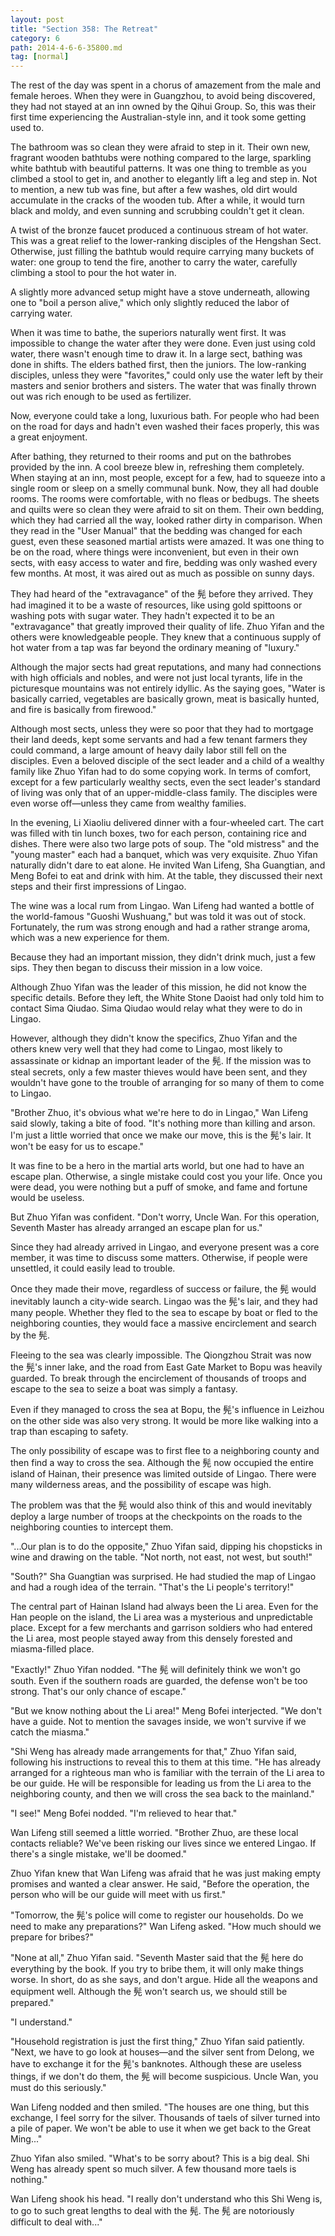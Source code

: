```yaml
---
layout: post
title: "Section 358: The Retreat"
category: 6
path: 2014-4-6-6-35800.md
tag: [normal]
---
```


The rest of the day was spent in a chorus of amazement from the male and female heroes. When they were in Guangzhou, to avoid being discovered, they had not stayed at an inn owned by the Qihui Group. So, this was their first time experiencing the Australian-style inn, and it took some getting used to.

The bathroom was so clean they were afraid to step in it. Their own new, fragrant wooden bathtubs were nothing compared to the large, sparkling white bathtub with beautiful patterns. It was one thing to tremble as you climbed a stool to get in, and another to elegantly lift a leg and step in. Not to mention, a new tub was fine, but after a few washes, old dirt would accumulate in the cracks of the wooden tub. After a while, it would turn black and moldy, and even sunning and scrubbing couldn't get it clean.

A twist of the bronze faucet produced a continuous stream of hot water. This was a great relief to the lower-ranking disciples of the Hengshan Sect. Otherwise, just filling the bathtub would require carrying many buckets of water: one group to tend the fire, another to carry the water, carefully climbing a stool to pour the hot water in.

A slightly more advanced setup might have a stove underneath, allowing one to "boil a person alive," which only slightly reduced the labor of carrying water.

When it was time to bathe, the superiors naturally went first. It was impossible to change the water after they were done. Even just using cold water, there wasn't enough time to draw it. In a large sect, bathing was done in shifts. The elders bathed first, then the juniors. The low-ranking disciples, unless they were "favorites," could only use the water left by their masters and senior brothers and sisters. The water that was finally thrown out was rich enough to be used as fertilizer.

Now, everyone could take a long, luxurious bath. For people who had been on the road for days and hadn't even washed their faces properly, this was a great enjoyment.

After bathing, they returned to their rooms and put on the bathrobes provided by the inn. A cool breeze blew in, refreshing them completely. When staying at an inn, most people, except for a few, had to squeeze into a single room or sleep on a smelly communal bunk. Now, they all had double rooms. The rooms were comfortable, with no fleas or bedbugs. The sheets and quilts were so clean they were afraid to sit on them. Their own bedding, which they had carried all the way, looked rather dirty in comparison. When they read in the "User Manual" that the bedding was changed for each guest, even these seasoned martial artists were amazed. It was one thing to be on the road, where things were inconvenient, but even in their own sects, with easy access to water and fire, bedding was only washed every few months. At most, it was aired out as much as possible on sunny days.

They had heard of the "extravagance" of the 髡 before they arrived. They had imagined it to be a waste of resources, like using gold spittoons or washing pots with sugar water. They hadn't expected it to be an "extravagance" that greatly improved their quality of life. Zhuo Yifan and the others were knowledgeable people. They knew that a continuous supply of hot water from a tap was far beyond the ordinary meaning of "luxury."

Although the major sects had great reputations, and many had connections with high officials and nobles, and were not just local tyrants, life in the picturesque mountains was not entirely idyllic. As the saying goes, "Water is basically carried, vegetables are basically grown, meat is basically hunted, and fire is basically from firewood."

Although most sects, unless they were so poor that they had to mortgage their land deeds, kept some servants and had a few tenant farmers they could command, a large amount of heavy daily labor still fell on the disciples. Even a beloved disciple of the sect leader and a child of a wealthy family like Zhuo Yifan had to do some copying work. In terms of comfort, except for a few particularly wealthy sects, even the sect leader's standard of living was only that of an upper-middle-class family. The disciples were even worse off—unless they came from wealthy families.

In the evening, Li Xiaoliu delivered dinner with a four-wheeled cart. The cart was filled with tin lunch boxes, two for each person, containing rice and dishes. There were also two large pots of soup. The "old mistress" and the "young master" each had a banquet, which was very exquisite. Zhuo Yifan naturally didn't dare to eat alone. He invited Wan Lifeng, Sha Guangtian, and Meng Bofei to eat and drink with him. At the table, they discussed their next steps and their first impressions of Lingao.

The wine was a local rum from Lingao. Wan Lifeng had wanted a bottle of the world-famous "Guoshi Wushuang," but was told it was out of stock. Fortunately, the rum was strong enough and had a rather strange aroma, which was a new experience for them.

Because they had an important mission, they didn't drink much, just a few sips. They then began to discuss their mission in a low voice.

Although Zhuo Yifan was the leader of this mission, he did not know the specific details. Before they left, the White Stone Daoist had only told him to contact Sima Qiudao. Sima Qiudao would relay what they were to do in Lingao.

However, although they didn't know the specifics, Zhuo Yifan and the others knew very well that they had come to Lingao, most likely to assassinate or kidnap an important leader of the 髡. If the mission was to steal secrets, only a few master thieves would have been sent, and they wouldn't have gone to the trouble of arranging for so many of them to come to Lingao.

"Brother Zhuo, it's obvious what we're here to do in Lingao," Wan Lifeng said slowly, taking a bite of food. "It's nothing more than killing and arson. I'm just a little worried that once we make our move, this is the 髡's lair. It won't be easy for us to escape."

It was fine to be a hero in the martial arts world, but one had to have an escape plan. Otherwise, a single mistake could cost you your life. Once you were dead, you were nothing but a puff of smoke, and fame and fortune would be useless.

But Zhuo Yifan was confident. "Don't worry, Uncle Wan. For this operation, Seventh Master has already arranged an escape plan for us."

Since they had already arrived in Lingao, and everyone present was a core member, it was time to discuss some matters. Otherwise, if people were unsettled, it could easily lead to trouble.

Once they made their move, regardless of success or failure, the 髡 would inevitably launch a city-wide search. Lingao was the 髡's lair, and they had many people. Whether they fled to the sea to escape by boat or fled to the neighboring counties, they would face a massive encirclement and search by the 髡.

Fleeing to the sea was clearly impossible. The Qiongzhou Strait was now the 髡's inner lake, and the road from East Gate Market to Bopu was heavily guarded. To break through the encirclement of thousands of troops and escape to the sea to seize a boat was simply a fantasy.

Even if they managed to cross the sea at Bopu, the 髡's influence in Leizhou on the other side was also very strong. It would be more like walking into a trap than escaping to safety.

The only possibility of escape was to first flee to a neighboring county and then find a way to cross the sea. Although the 髡 now occupied the entire island of Hainan, their presence was limited outside of Lingao. There were many wilderness areas, and the possibility of escape was high.

The problem was that the 髡 would also think of this and would inevitably deploy a large number of troops at the checkpoints on the roads to the neighboring counties to intercept them.

"...Our plan is to do the opposite," Zhuo Yifan said, dipping his chopsticks in wine and drawing on the table. "Not north, not east, not west, but south!"

"South?" Sha Guangtian was surprised. He had studied the map of Lingao and had a rough idea of the terrain. "That's the Li people's territory!"

The central part of Hainan Island had always been the Li area. Even for the Han people on the island, the Li area was a mysterious and unpredictable place. Except for a few merchants and garrison soldiers who had entered the Li area, most people stayed away from this densely forested and miasma-filled place.

"Exactly!" Zhuo Yifan nodded. "The 髡 will definitely think we won't go south. Even if the southern roads are guarded, the defense won't be too strong. That's our only chance of escape."

"But we know nothing about the Li area!" Meng Bofei interjected. "We don't have a guide. Not to mention the savages inside, we won't survive if we catch the miasma."

"Shi Weng has already made arrangements for that," Zhuo Yifan said, following his instructions to reveal this to them at this time. "He has already arranged for a righteous man who is familiar with the terrain of the Li area to be our guide. He will be responsible for leading us from the Li area to the neighboring county, and then we will cross the sea back to the mainland."

"I see!" Meng Bofei nodded. "I'm relieved to hear that."

Wan Lifeng still seemed a little worried. "Brother Zhuo, are these local contacts reliable? We've been risking our lives since we entered Lingao. If there's a single mistake, we'll be doomed."

Zhuo Yifan knew that Wan Lifeng was afraid that he was just making empty promises and wanted a clear answer. He said, "Before the operation, the person who will be our guide will meet with us first."

"Tomorrow, the 髡's police will come to register our households. Do we need to make any preparations?" Wan Lifeng asked. "How much should we prepare for bribes?"

"None at all," Zhuo Yifan said. "Seventh Master said that the 髡 here do everything by the book. If you try to bribe them, it will only make things worse. In short, do as she says, and don't argue. Hide all the weapons and equipment well. Although the 髡 won't search us, we should still be prepared."

"I understand."

"Household registration is just the first thing," Zhuo Yifan said patiently. "Next, we have to go look at houses—and the silver sent from Delong, we have to exchange it for the 髡's banknotes. Although these are useless things, if we don't do them, the 髡 will become suspicious. Uncle Wan, you must do this seriously."

Wan Lifeng nodded and then smiled. "The houses are one thing, but this exchange, I feel sorry for the silver. Thousands of taels of silver turned into a pile of paper. We won't be able to use it when we get back to the Great Ming..."

Zhuo Yifan also smiled. "What's to be sorry about? This is a big deal. Shi Weng has already spent so much silver. A few thousand more taels is nothing."

Wan Lifeng shook his head. "I really don't understand who this Shi Weng is, to go to such great lengths to deal with the 髡. The 髡 are notoriously difficult to deal with..."